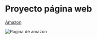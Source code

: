 # Proyecto página web

[Amazon](https://www.amazon.com.mx/)

![Pagina de amazon]([url](https://github.com/santillanlc/santillanlc.github.io/blob/main/amazon/Captura.PNG) "Amazon")

